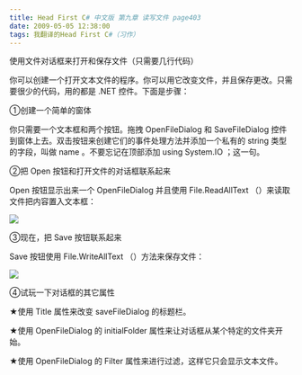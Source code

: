 ```yaml
---
title: Head First C# 中文版 第九章 读写文件 page403
date: 2009-05-05 12:38:00
tags: 我翻译的Head First C#（习作）
---
```

使用文件对话框来打开和保存文件（只需要几行代码）

  

你可以创建一个打开文本文件的程序。你可以用它改变文件，并且保存更改。只需要很少的代码，用的都是  .NET  控件。下面是步骤：

  

①创建一个简单的窗体

  

你只需要一个文本框和两个按钮。拖拽  OpenFileDialog  和  SaveFileDialog
控件到窗体上去。双击按钮来创建它们的事件处理方法并添加一个私有的  string  类型的字段，叫做  name  。不要忘记在顶部添加  using
System.IO  ；这一句。

  

②把  Open  按钮和打开文件的对话框联系起来

  

Open  按钮显示出来一个  OpenFileDialog  并且使用  File.ReadAllText  （）来读取文件把内容置入文本框：

  

![](https://p-blog.csdn.net/images/p_blog_csdn_net/cuipengfei1/EntryImages/20090505/2009-05-05_12-27-03.jpg)

③现在，把  Save  按钮联系起来

  

Save  按钮使用  File.WriteAllText  （）方法来保存文件：

  

![](https://p-blog.csdn.net/images/p_blog_csdn_net/cuipengfei1/EntryImages/20090505/2009-05-05_12-30-45.jpg)

④试玩一下对话框的其它属性

  

★使用  Title  属性来改变  saveFileDialog  的标题栏。

  

★使用  OpenFileDialog  的  initialFolder  属性来让对话框从某个特定的文件夹开始。

  

★使用  OpenFileDialog  的  Filter  属性来进行过滤，这样它只会显示文本文件。

  



